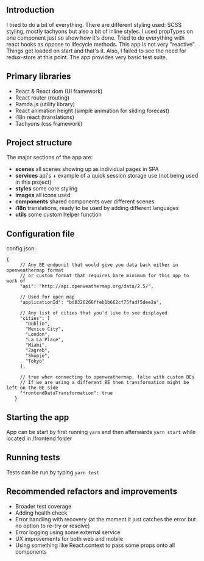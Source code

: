 ## Introduction

I tried to do a bit of everything. There are different styling used: SCSS styling, mostly tachyons but also a bit of
inline styles. I used propTypes on one component just so show how it's done. Tried to do everything with react hooks as
oppose to lifecycle methods. This app is not very "reactive". Things get loaded on start and that's it. Also, I failed
to see the need for redux-store at this point. The app provides very basic test suite.

## Primary libraries

- React & React dom (UI framework)
- React router (routing)
- Ramda.js (utility library)
- React animation height (simple animation for sliding forecast)
- i18n react (translations)
- Tachyons (css framework)

## Project structure

The major sections of the app are:

- **scenes** all scenes showing up as individual pages in SPA
- **services** api's + example of a quick session storage use (not being used in this project)
- **styles** some core styling
- **images** all icons used
- **components** shared components over different scenes
- **i18n** translations, ready to be used by adding different languages
- **utils** some custom helper function

## Configuration file

config.json:

```
{
     // Any BE endponit that would give you data back either in openweathermap format
     // or custom format that requires bare minimum for this app to work of
     "api": "http://api.openweathermap.org/data/2.5/",

     // Used for open map
     "applicationId": "bd8326266ffeb1b662cf75fadf5dee2a",

     // Any list of cities that you'd like to see displayed
     "cities": [
       "Dublin",
       "Mexico City",
       "London",
       "La La Place",
       "Miami",
       "Zagreb",
       "Skopje",
       "Tokyo"
     ],

     // true when connecting to openweathermap, false with custom BEs
     // If we are using a different BE then transformation might be left on the BE side
     "frontendDataTransformation": true
   }
```

## Starting the app

App can be start by first running `yarn` and then afterwards `yarn start` while located in /frontend folder

## Running tests

Tests can be run by typing `yarn test`

## Recommended refactors and improvements

- Broader test coverage
- Adding health check
- Error handling with recovery (at the moment it just catches the error but no option to re-try or resolve)
- Error logging using some external service
- UX improvements for both web and mobile
- Using something like React.context to pass some props onto all components
